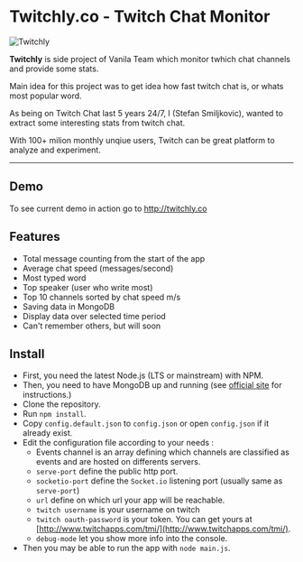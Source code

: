 # Twitchly.co - Twitch Chat Monitor

![Twitchly](http://content.screencast.com/users/shtefcs/folders/Jing/media/c89c2090-ef2f-49d6-aa40-e6399169b056/2016-06-02_1505.png)

**Twitchly** is side project of Vanila Team which monitor twhich chat channels and provide some stats.

Main idea for this project was to get idea how fast twitch chat is, or whats most popular word.

As being on Twitch Chat last 5 years 24/7, I (Stefan Smiljkovic), wanted to extract some interesting stats from twitch chat.

With 100+ milion monthly unqiue users, Twitch can be great platform to analyze and experiment.

---

## Demo
To see current demo in action go to http://twitchly.co

## Features
- Total message counting from the start of the app
- Average chat speed (messages/second)
- Most typed word
- Top speaker (user who write most)
- Top 10 channels sorted by chat speed m/s
- Saving data in MongoDB
- Display data over selected time period
- Can't remember others, but will soon

## Install
* First, you need the latest Node.js (LTS or mainstream) with NPM.
* Then, you need to have MongoDB up and running (see [official site](https://www.mongodb.com) for instructions.)
* Clone the repository.
* Run ```npm install```.
* Copy ```config.default.json``` to ```config.json``` or open ```config.json``` if it already exist.
* Edit the configuration file according to your needs :
    * Events channel is an array defining which channels are classified as events and are hosted on differents servers.
    * ```serve-port``` define the public http port.
    * ```socketio-port``` define the ```Socket.io``` listening port (usually same as ```serve-port```)
    * ```url``` define on which url your app will be reachable.
    * ```twitch username``` is your username on twitch
    * ```twitch oauth-password``` is your token. You can get yours at [http://www.twitchapps.com/tmi/](http://www.twitchapps.com/tmi/).
    * ```debug-mode``` let you show more info into the console.
* Then you may be able to run the app with ```node main.js```.
